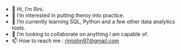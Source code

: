- 👋 Hi, I’m Rini.
- 👀 I’m interested in putting theroy into practice.
- 🌱 I’m currently learning SQL, Python and a few other data analytics tools.
- 💞️ I’m looking to collaborate on anything i am capable of.
- 📫 How to reach me : rinijohn97@gmail.com

<!---
rinijohn/rinijohn is a ✨ special ✨ repository because its `README.md` (this file) appears on your GitHub profile.
You can click the Preview link to take a look at your changes.
--->
